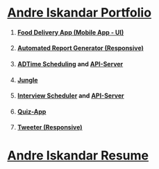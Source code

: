 # [Andre Iskandar Portfolio](http://www.andreiskandar.com)
1. #### [Food Delivery App (Mobile App - UI)](https://github.com/andreiskandar/food-delivery-app)
2. #### [Automated Report Generator (Responsive)](https://github.com/andreiskandar/automated-report-generator)
3. #### [ADTime Scheduling](https://github.com/andreiskandar/adtime-scheduling) and [API-Server](https://github.com/andreiskandar/adtime-scheduling-api)
4. #### [Jungle](https://github.com/andreiskandar/jungle)
5. #### [Interview Scheduler](https://github.com/andreiskandar/scheduler) and [API-Server](https://github.com/andreiskandar/scheduler-api-server)
6. #### [Quiz-App](https://github.com/andreiskandar/quiz-app)
7. #### [Tweeter (Responsive)](https://github.com/andreiskandar/tweeter)

# [Andre Iskandar Resume](http://www.andreiskandar.com/docs/Andre_Iskandar_Resume.pdf)
